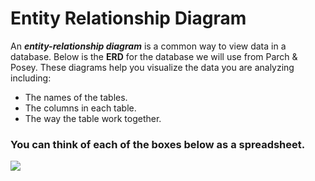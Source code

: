 # Entity Relationship Diagram

An ***entity-relationship diagram*** is a common way to view data in a database.
Below is the **ERD** for the database we will use from Parch & Posey. These 
diagrams help you visualize the data you are analyzing including:
- The names of the tables.
- The columns in each table.
- The way the table work together.

### **You can think of each of the boxes below as a spreadsheet.**

![](https://video.udacity-data.com/topher/2017/August/59821d7d_screen-shot-2017-08-02-at-11.14.25-am/screen-shot-2017-08-02-at-11.14.25-am.png)
